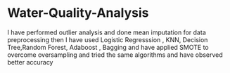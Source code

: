 # Water-Quality-Analysis
I have performed outlier analysis and done mean imputation for data preprocessing then I have used Logistic Regresssion , KNN, Decision Tree,Random Forest, Adaboost , Bagging  and have applied SMOTE to overcome oversampling and tried the same algorithms and have observed better accuracy
